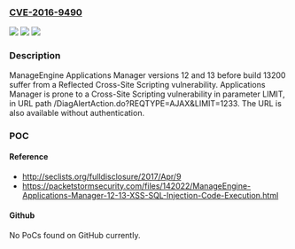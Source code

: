 ### [CVE-2016-9490](https://cve.mitre.org/cgi-bin/cvename.cgi?name=CVE-2016-9490)
![](https://img.shields.io/static/v1?label=Product&message=Applications%20Manager&color=blue)
![](https://img.shields.io/static/v1?label=Version&message=1212%20&color=brighgreen)
![](https://img.shields.io/static/v1?label=Vulnerability&message=CWE-79%3A%20Improper%20Neutralization%20of%20Input%20During%20Web%20Page%20Generation%20('Cross-site%20Scripting')&color=brighgreen)

### Description

ManageEngine Applications Manager versions 12 and 13 before build 13200 suffer from a Reflected Cross-Site Scripting vulnerability. Applications Manager is prone to a Cross-Site Scripting vulnerability in parameter LIMIT, in URL path /DiagAlertAction.do?REQTYPE=AJAX&LIMIT=1233. The URL is also available without authentication.

### POC

#### Reference
- http://seclists.org/fulldisclosure/2017/Apr/9
- https://packetstormsecurity.com/files/142022/ManageEngine-Applications-Manager-12-13-XSS-SQL-Injection-Code-Execution.html

#### Github
No PoCs found on GitHub currently.

